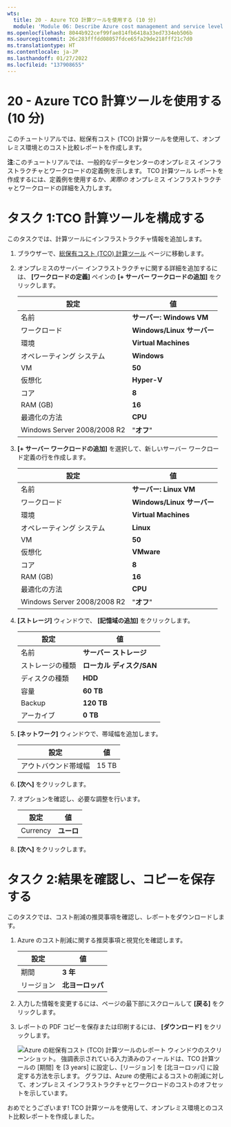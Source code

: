```yaml
---
wts:
  title: 20 - Azure TCO 計算ツールを使用する (10 分)
  module: 'Module 06: Describe Azure cost management and service level agreements'
ms.openlocfilehash: 8044b922cef99fae814fb6418a33ed7334eb506b
ms.sourcegitcommit: 26c283fffdd08057fdce65fa29de218fff21c7d0
ms.translationtype: HT
ms.contentlocale: ja-JP
ms.lasthandoff: 01/27/2022
ms.locfileid: "137908655"
---
```

# <a name="20---use-the-azure-tco-calculator-10-min"></a>20 - Azure TCO 計算ツールを使用する (10 分)


このチュートリアルでは、総保有コスト (TCO) 計算ツールを使用して、オンプレミス環境とのコスト比較レポートを作成します。

**注**:このチュートリアルでは、一般的なデータセンターのオンプレミス インフラストラクチャとワークロードの定義例を示します。 TCO 計算ツール レポートを作成するには、定義例を使用するか、*実際の* オンプレミス インフラストラクチャとワークロードの詳細を入力します。

# <a name="task-1-configure-the-tco-calculator"></a>タスク 1:TCO 計算ツールを構成する

このタスクでは、計算ツールにインフラストラクチャ情報を追加します。 

1. ブラウザーで、[総保有コスト (TCO) 計算ツール](https://azure.microsoft.com/en-us/pricing/tco/calculator/) ページに移動します。

2. オンプレミスのサーバー インフラストラクチャに関する詳細を追加するには、 **[ワークロードの定義]** ペインの **[+ サーバー ワークロードの追加]** をクリックします。

    | 設定 | 値 |
    | -- | -- |
    | 名前 | **サーバー: Windows VM** |
    | ワークロード | **Windows/Linux サーバー** |
    | 環境 | **Virtual Machines** |
    | オペレーティング システム | **Windows** |  
    | VM | **50** |
    | 仮想化 | **Hyper-V** |
    | コア | **8**|
    | RAM (GB) | **16** |
    | 最適化の方法 | **CPU** |
    | Windows Server 2008/2008 R2 | "**オフ**" |

3. **[+ サーバー ワークロードの追加]** を選択して、新しいサーバー ワークロード定義の行を作成します。 

    | 設定 | 値 |
    | -- | -- |
    | 名前 | **サーバー: Linux VM** |
    | ワークロード | **Windows/Linux サーバー** |
    | 環境 | **Virtual Machines** |
    | オペレーティング システム | **Linux** |  
    | VM | **50** |
    | 仮想化 | **VMware** |
    | コア | **8**|
    | RAM (GB) | **16** |
    | 最適化の方法 | **CPU** |
    | Windows Server 2008/2008 R2 | "**オフ**" |

4. **[ストレージ]** ウィンドウで、 **[記憶域の追加]** をクリックします。

    | 設定 | 値 |
    | -- | -- |
    | 名前 | **サーバー ストレージ** |
    | ストレージの種類 | **ローカル ディスク/SAN** |
    | ディスクの種類 | **HDD** |
    | 容量 | **60 TB** |  
    | Backup | **120 TB** |
    | アーカイブ | **0 TB** |

5. **[ネットワーク]** ウィンドウで、帯域幅を追加します。 

    | 設定 | 値 |
    | -- | -- |
    | アウトバウンド帯域幅 | 15 TB|

6. **[次へ]** をクリックします。

7. オプションを確認し、必要な調整を行います。 

    | 設定 | 値 |
    | -- | -- |
    | Currency | **ユーロ** |

8. **[次へ]** をクリックします。

# <a name="task-2-review-the-results-and-save-a-copy"></a>タスク 2:結果を確認し、コピーを保存する

このタスクでは、コスト削減の推奨事項を確認し、レポートをダウンロードします。 

1. Azure のコスト削減に関する推奨事項と視覚化を確認します。

    | 設定 | 値 |
    | -- | -- |
    | 期間| **3 年** |
    | リージョン | **北ヨーロッパ** |

2. 入力した情報を変更するには、ページの最下部にスクロールして **[戻る]** をクリックします。 

3. レポートの PDF コピーを保存または印刷するには、 **[ダウンロード]** をクリックします。

    ![Azure の総保有コスト (TCO) 計算ツールのレポート ウィンドウのスクリーンショット。 強調表示されている入力済みのフィールドは、TCO 計算ツールの [期間] を [3 years] に設定し、[リージョン] を [北ヨーロッパ] に設定する方法を示します。 グラフは、Azure の使用によるコストの削減に対して、オンプレミス インフラストラクチャとワークロードのコストのオフセットを示しています。](../images/2001.png)

おめでとうございます! TCO 計算ツールを使用して、オンプレミス環境とのコスト比較レポートを作成しました。
